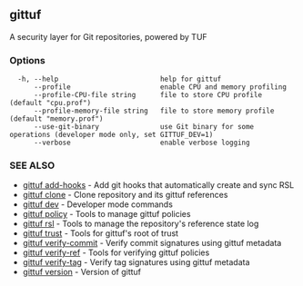 ## gittuf

A security layer for Git repositories, powered by TUF

### Options

```
  -h, --help                         help for gittuf
      --profile                      enable CPU and memory profiling
      --profile-CPU-file string      file to store CPU profile (default "cpu.prof")
      --profile-memory-file string   file to store memory profile (default "memory.prof")
      --use-git-binary               use Git binary for some operations (developer mode only, set GITTUF_DEV=1)
      --verbose                      enable verbose logging
```

### SEE ALSO

* [gittuf add-hooks](gittuf_add-hooks.md)	 - Add git hooks that automatically create and sync RSL
* [gittuf clone](gittuf_clone.md)	 - Clone repository and its gittuf references
* [gittuf dev](gittuf_dev.md)	 - Developer mode commands
* [gittuf policy](gittuf_policy.md)	 - Tools to manage gittuf policies
* [gittuf rsl](gittuf_rsl.md)	 - Tools to manage the repository's reference state log
* [gittuf trust](gittuf_trust.md)	 - Tools for gittuf's root of trust
* [gittuf verify-commit](gittuf_verify-commit.md)	 - Verify commit signatures using gittuf metadata
* [gittuf verify-ref](gittuf_verify-ref.md)	 - Tools for verifying gittuf policies
* [gittuf verify-tag](gittuf_verify-tag.md)	 - Verify tag signatures using gittuf metadata
* [gittuf version](gittuf_version.md)	 - Version of gittuf

